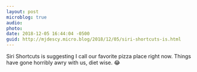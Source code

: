 ```yaml
---
layout: post
microblog: true
audio: 
photo: 
date: 2018-12-05 16:44:04 -0500
guid: http://mjdescy.micro.blog/2018/12/05/siri-shortcuts-is.html
---
```

Siri Shortcuts is suggesting I call our favorite pizza place right now. Things have gone horribly awry with us, diet wise. 😂
